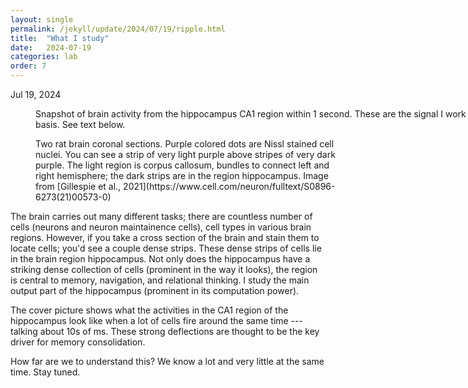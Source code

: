```yaml
---
layout: single
permalink: /jekyll/update/2024/07/19/ripple.html
title:  "What I study"
date:   2024-07-19
categories: lab
order: 7
---
```

Jul 19, 2024

<figure style="width: 800px" class="align-center">
  <img src="{{ site.url }}{{ site.baseurl }}/assets/images/ripple.jpeg" alt="">
  <figcaption> Snapshot of brain activity from the hippocampus CA1 region within 1 second. These are the signal I work with on a daily basis. See text below. </figcaption>
</figure> 


<figure style="width: 500px" class="align-left">
  <img src="{{ site.url }}{{ site.baseurl }}/assets/images/brain.jpg" alt="">
  <figcaption> Two rat brain coronal sections. Purple colored dots are Nissl stained cell nuclei. You can see a strip of very light purple above stripes of very dark purple. The light region is corpus callosum, bundles to connect left and right hemisphere; the dark strips are in the region hippocampus. Image from [Gillespie et al., 2021](https://www.cell.com/neuron/fulltext/S0896-6273(21)00573-0)</figcaption>
</figure> 

The brain carries out many different tasks; there are countless number of cells (neurons and neuron maintainence cells), cell types in various brain regions. However, if you take a cross section of the brain and stain them to locate cells; you'd see a couple dense strips. These dense strips of cells lie in the brain region hippocampus. Not only does the hippocampus have a striking dense collection of cells (prominent in the way it looks), the region is central to memory, navigation, and relational thinking. I study the main output part of the hippocampus (prominent in its computation power).

The cover picture shows what the activities in the CA1 region of the hippocampus look like when a lot of cells fire around the same time --- talking about 10s of ms. These strong deflections are thought to be the key driver for memory consolidation.

How far are we to understand this? We know a lot and very little at the same time. Stay tuned.


